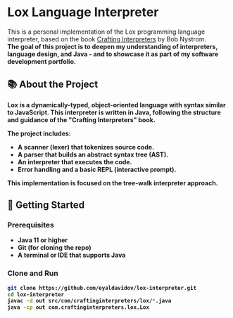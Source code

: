 # Lox Language Interpreter

This is a personal implementation of the Lox programming language interpreter, based on the book [Crafting Interpreters](https://craftinginterpreters.com/) by Bob Nystrom. </br>
<b>The goal of this project is to deepen my understanding of interpreters, language design, and Java - and to showcase it as part of my software development portfolio.

## 📚 About the Project

Lox is a dynamically-typed, object-oriented language with syntax similar to JavaScript. This interpreter is written in **Java**, following the structure and guidance of the "Crafting Interpreters" book.

The project includes:

- A scanner (lexer) that tokenizes source code.
- A parser that builds an abstract syntax tree (AST).
- An interpreter that executes the code.
- Error handling and a basic REPL (interactive prompt).

This implementation is focused on the tree-walk interpreter approach.

## 🚀 Getting Started

### Prerequisites
- Java 11 or higher
- Git (for cloning the repo)
- A terminal or IDE that supports Java

### Clone and Run
```bash
git clone https://github.com/eyaldavidov/lox-interpreter.git
cd lox-interpreter
javac -d out src/com/craftinginterpreters/lox/*.java
java -cp out com.craftinginterpreters.lox.Lox
